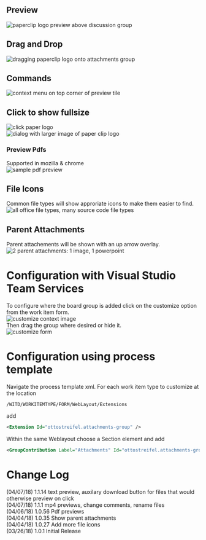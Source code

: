 ## Preview
![paperclip logo preview above discussion group](img/preview.png)

## Drag and Drop
![dragging paperclip logo onto attachments group](img/dragAndDrop.png)  
## Commands
![context menu on top corner of preview tile](img/commands.png)
## Click to show fullsize
![click paper logo](img/clickThumbnail.png)  
![dialog with larger image of paper clip logo](img/largerPreview.png)  
### Preview Pdfs
Supported in mozilla & chrome  
![sample pdf preview](img/previewPdf.png)

## File Icons
Common file types will show approriate icons to make them easier to find.
![all office file types, many source code file types](img/availableIcons.png)

## Parent Attachments
Parent attachements will be shown with an up arrow overlay.
![2 parent attachments: 1 image, 1 powerpoint](img/parentAttachments.png)

# Configuration with Visual Studio Team Services 

To configure where the board group is added click on the customize option from the work item form.  
![customize context image](img/customizeToolbar.png)  
Then drag the group where desired or hide it.  
![customize form](img/customizeForm.png)

# Configuration using process template

Navigate the process template xml.
For each work item type to customize at the location 
```xpath
/WITD/WORKITEMTYPE/FORM/WebLayout/Extensions
```
add 
```xml
<Extension Id="ottostreifel.attachments-group" />
```
Within the same Weblayout choose a Section element and add
```xml
<GroupContribution Label="Attachments" Id="ottostreifel.attachments-group.attachments-group"/>
```

# Change Log
(04/07/18) 1.1.14 text preview, auxilary download button for files that would otherwise preview on click  
(04/07/18) 1.1.1 mp4 previews, change comments, rename files  
(04/06/18) 1.0.56 Pdf previews  
(04/04/18) 1.0.35 Show parent attachments  
(04/04/18) 1.0.27 Add more file icons  
(03/26/18) 1.0.1 Initial Release  

